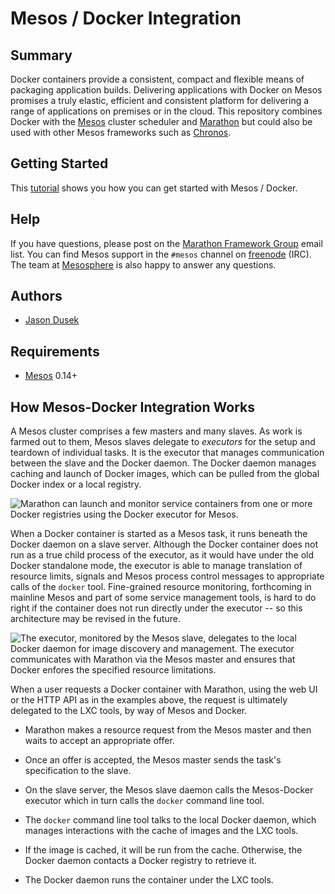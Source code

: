 # Mesos / Docker Integration

## Summary

Docker containers provide a consistent, compact and flexible means of packaging application builds. Delivering applications with Docker on Mesos promises a truly elastic, efficient and consistent platform for delivering a range of applications on premises or in the cloud.
This repository combines Docker with the [Mesos](http://mesos.apache.org) cluster scheduler and [Marathon](https://github.com/mesosphere/marathon) but could also be used with other Mesos frameworks such as [Chronos](https://github.com/airbnb/chronos).

## Getting Started

This [tutorial](https://github.com/mesosphere/mesos-docker/blob/master/tutorial.md) shows you how you can get started with Mesos / Docker. 

## Help

If you have questions, please post on the [Marathon Framework Group](https://groups.google.com/forum/?hl=en#!forum/marathon-framework) email list.
You can find Mesos support in the `#mesos` channel on [freenode][freenode] (IRC).
The team at [Mesosphere](http://mesosphere.io) is also happy to answer any questions.

## Authors

* [Jason Dusek](https://github.com/solidsnack)

## Requirements

* [Mesos][Mesos] 0.14+

[Mesos]: http://incubator.apache.org/mesos/ "Apache Mesos"
[freenode]: http://freenode.net/ "IRC channels"

## How Mesos-Docker Integration Works

A Mesos cluster comprises a few masters and many slaves. As work is farmed out
to them, Mesos slaves delegate to _executors_ for the setup and teardown of
individual tasks. It is the executor that manages communication between the
slave and the Docker daemon. The Docker daemon manages caching and launch of
Docker images, which can be pulled from the global Docker index or a local
registry.

![Marathon can launch and monitor service containers from one or more Docker registries using the Docker executor for Mesos.](tutorial/mesos-docker.1.png)

When a Docker container is started as a Mesos task, it runs beneath the Docker
daemon on a slave server. Although the Docker container does not run as a true
child process of the executor, as it would have under the old Docker
standalone mode, the executor is able to manage translation of resource
limits, signals and Mesos process control messages to appropriate calls of the
`docker` tool. Fine-grained resource monitoring, forthcoming in mainline Mesos
and part of some service management tools, is hard to do right if the
container does not run directly under the executor -- so this architecture may
be revised in the future.

![The executor, monitored by the Mesos slave, delegates to the local Docker daemon for image discovery and management. The executor communicates with Marathon via the Mesos master and ensures that Docker enfores the specified resource limitations.](tutorial/mesos-docker.2.png)

When a user requests a Docker container with Marathon, using the web UI or the
HTTP API as in the examples above, the request is ultimately delegated to the
LXC tools, by way of Mesos and Docker.

* Marathon makes a resource request from the Mesos master and then waits to
  accept an appropriate offer.

* Once an offer is accepted, the Mesos master sends the task's specification
  to the slave.

* On the slave server, the Mesos slave daemon calls the Mesos-Docker executor
  which in turn calls the `docker` command line tool.

* The `docker` command line tool talks to the local Docker daemon, which
  manages interactions with the cache of images and the LXC tools.

* If the image is cached, it will be run from the cache. Otherwise, the Docker
  daemon contacts a Docker registry to retrieve it.

* The Docker daemon runs the container under the LXC tools.


